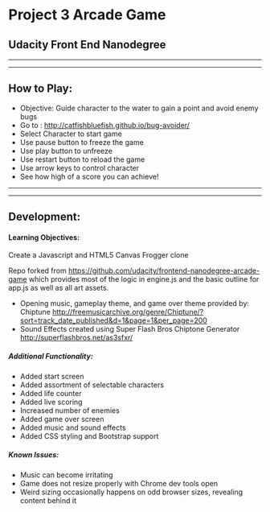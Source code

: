 # Project 3 Arcade Game
## Udacity Front End Nanodegree
***
***
## How to Play:
* Objective: Guide character to the water to gain a point and avoid enemy bugs
* Go to : <http://catfishbluefish.github.io/bug-avoider/>
* Select Character to start game
* Use pause button to freeze the game
* Use play button to unfreeze
* Use restart button to reload the game
* Use arrow keys to control character
* See how high of a score you can achieve!

***
***

## Development:
#### Learning Objectives:
Create a Javascript and HTML5 Canvas Frogger clone

Repo forked from <https://github.com/udacity/frontend-nanodegree-arcade-game> which provides most of the logic in engine.js and the basic outline for app.js as well as all art assets.

* Opening music, gameplay theme, and game over theme provided by: Chiptune <http://freemusicarchive.org/genre/Chiptune/?sort=track_date_published&d=1&page=1&per_page=200>
* Sound Effects created using Super Flash Bros Chiptone Generator <http://superflashbros.net/as3sfxr/>

##### Additional Functionality:
* Added start screen
* Added assortment of selectable characters
* Added life counter
* Added live scoring
* Increased number of enemies
* Added game over screen
* Added music and sound effects
* Added CSS styling and Bootstrap support


##### Known Issues:
* Music can become irritating
* Game does not resize properly with Chrome dev tools open
* Weird sizing occasionally happens on odd browser sizes, revealing content behind it




